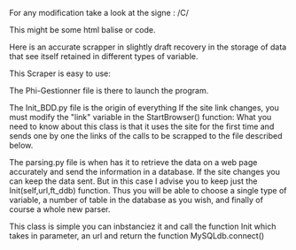 For any modification take a look at the signe : /C/

This might be some html balise or code.


Here is an accurate scrapper in slightly draft recovery in the storage of data that see itself retained in different types of variable.

This Scraper is easy to use:

The Phi-Gestionner file is there to launch the program.

The Init_BDD.py file is the origin of everything
If the site link changes, you must modify the "link" variable in the StartBrowser() function:
What you need to know about this class is that it uses the site for the first time and sends one by one the links of the calls to be scrapped to the file described below.

The parsing.py file is when has it to retrieve the data on a web page accurately and send the information in a database.
If the site changes you can keep the data sent. But in this case I advise you to keep just the Init(self,url,ft_ddb) function.
Thus you will be able to choose a single type of variable, a number of table in the database as you wish, and finally of course a whole new parser.

This class is simple you can inbstanciez it and call the function Init which takes in parameter, an url and return the function MySQLdb.connect()